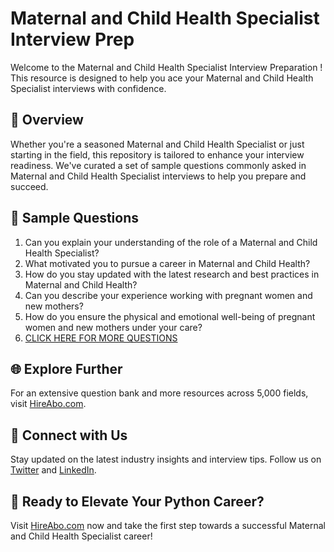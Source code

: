 # Maternal and Child Health Specialist Interview Prep

Welcome to the Maternal and Child Health Specialist Interview Preparation ! This resource is designed to help you ace your Maternal and Child Health Specialist interviews with confidence.

## 🚀 Overview

Whether you're a seasoned Maternal and Child Health Specialist or just starting in the field, this repository is tailored to enhance your interview readiness. We've curated a set of sample questions commonly asked in Maternal and Child Health Specialist interviews to help you prepare and succeed.

## 📝 Sample Questions

1. Can you explain your understanding of the role of a Maternal and Child Health Specialist?
2. What motivated you to pursue a career in Maternal and Child Health?
3. How do you stay updated with the latest research and best practices in Maternal and Child Health?
4. Can you describe your experience working with pregnant women and new mothers?
5. How do you ensure the physical and emotional well-being of pregnant women and new mothers under your care?
6. [CLICK HERE FOR MORE QUESTIONS](https://hireabo.com/job/13_2_14/Maternal%20and%20Child%20Health%20Specialist)

## 🌐 Explore Further

For an extensive question bank and more resources across 5,000 fields, visit [HireAbo.com](https://www.hireabo.com).

## 📱 Connect with Us

Stay updated on the latest industry insights and interview tips. Follow us on [Twitter](https://twitter.com/hireabo) and [LinkedIn](https://www.linkedin.com/in/hire-abo-3609972a8/).

## 🚀 Ready to Elevate Your Python Career?

Visit [HireAbo.com](https://www.hireabo.com) now and take the first step towards a successful Maternal and Child Health Specialist career!